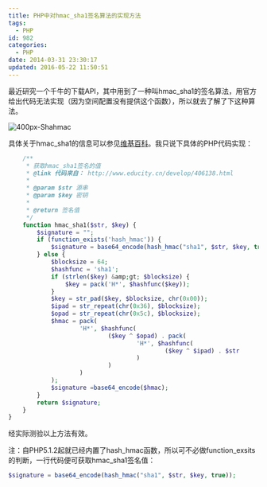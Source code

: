 ```yaml
---
title: PHP中对hmac_sha1签名算法的实现方法
tags:
  - PHP
id: 982
categories:
  - PHP
date: 2014-03-31 23:30:17
updated: 2016-05-22 11:50:51
---
```


最近研究一个千牛的下载API，其中用到了一种叫hmac_sha1的签名算法，用官方给出代码无法实现（因为空间配置没有提供这个函数），所以就去了解了下这种算法。

![400px-Shahmac](https://cdn.icewing.cc/wp-content/uploads/2014/03/400px-Shahmac.jpg)

具体关于hmac_sha1的信息可以参见[维基百科](http://en.wikipedia.org/wiki/Hash-based_message_authentication_code)。我只说下具体的PHP代码实现：
```php
	/**
	 * 获取hmac_sha1签名的值
	 * @link 代码来自： http://www.educity.cn/develop/406138.html
	 *
	 * @param $str 源串
	 * @param $key 密钥
	 *
	 * @return 签名值
	 */
	function hmac_sha1($str, $key) {
		$signature = "";
		if (function_exists('hash_hmac')) {
			$signature = base64_encode(hash_hmac("sha1", $str, $key, true));
		} else {
			$blocksize = 64;
			$hashfunc = 'sha1';
			if (strlen($key) &amp;gt; $blocksize) {
				$key = pack('H*', $hashfunc($key));
			}
			$key = str_pad($key, $blocksize, chr(0x00));
			$ipad = str_repeat(chr(0x36), $blocksize);
			$opad = str_repeat(chr(0x5c), $blocksize);
			$hmac = pack(
					'H*', $hashfunc(
							($key ^ $opad) . pack(
									'H*', $hashfunc(
											($key ^ $ipad) . $str
									)
							)
					)
			);
			$signature =base64_encode($hmac);
		}
		return $signature;
	}
}
```
经实际测验以上方法有效。

注：自PHP5.1.2起就已经内置了hash_hmac函数，所以可不必做function_exsits的判断，一行代码便可获取hmac_sha1签名值：
```php
$signature = base64_encode(hash_hmac("sha1", $str, $key, true));
```
